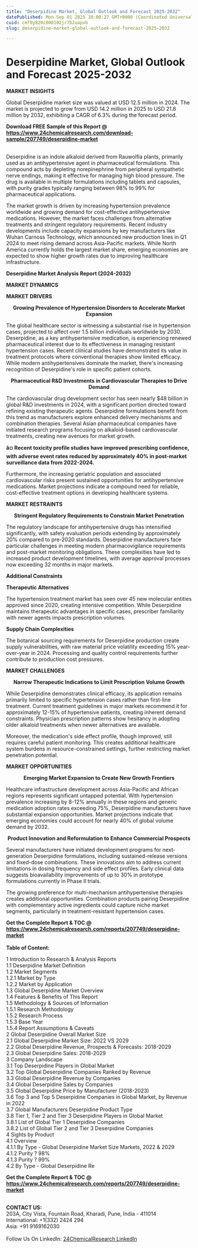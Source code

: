 ```yaml
---
title: "Deserpidine Market, Global Outlook and Forecast 2025-2032"
datePublished: Mon Sep 01 2025 10:00:27 GMT+0000 (Coordinated Universal Time)
cuid: cmf0y820c000102jr7b2uapxb
slug: deserpidine-market-global-outlook-and-forecast-2025-2032

---
```


# Deserpidine Market, Global Outlook and Forecast 2025-2032

<p><strong>MARKET INSIGHTS</strong></p><p>
</p><p>Global Deserpidine market size was valued at USD 12.5 million in 2024. The market is projected to grow from USD 14.2 million in 2025 to USD 21.8 million by 2032, exhibiting a CAGR of 6.3% during the forecast period.</p><div><b>Download FREE Sample of this Report @ 
            <a href="https://www.24chemicalresearch.com/download-sample/207749/deserpidine-market">
            https://www.24chemicalresearch.com/download-sample/207749/deserpidine-market</a></b></div><br><p>
</p><p>Deserpidine is an indole alkaloid derived from Rauwolfia plants, primarily used as an antihypertensive agent in pharmaceutical formulations. This compound acts by depleting norepinephrine from peripheral sympathetic nerve endings, making it effective for managing high blood pressure. The drug is available in multiple formulations including tablets and capsules, with purity grades typically ranging between 98% to 99% for pharmaceutical applications.</p><p>
</p><p>The market growth is driven by increasing hypertension prevalence worldwide and growing demand for cost-effective antihypertensive medications. However, the market faces challenges from alternative treatments and stringent regulatory requirements. Recent industry developments include capacity expansions by key manufacturers like Wuhan Carnoss Technology, which announced new production lines in Q1 2024 to meet rising demand across Asia-Pacific markets. While North America currently holds the largest market share, emerging economies are expected to show higher growth rates due to improving healthcare infrastructure.</p><p>
<strong>Deserpidine Market Analysis Report (2024-2032)</strong></p><p>
<strong>MARKET DYNAMICS</strong></p><p>
<strong>MARKET DRIVERS</strong></p><p>
</p><p style="text-align:center"><strong>Growing Prevalence of Hypertension Disorders to Accelerate Market Expansion</strong></p><p>
</p><p>The global healthcare sector is witnessing a substantial rise in hypertension cases, projected to affect over 1.5 billion individuals worldwide by 2030. Deserpidine, as a key antihypertensive medication, is experiencing renewed pharmaceutical interest due to its effectiveness in managing resistant hypertension cases. Recent clinical studies have demonstrated its value in treatment protocols where conventional therapies show limited efficacy. While modern antihypertensives dominate the market, there's increasing recognition of Deserpidine's role in specific patient cohorts.</p><p>
</p><p style="text-align:center"><strong>Pharmaceutical R&amp;D Investments in Cardiovascular Therapies to Drive Demand</strong></p><p>
</p><p>The cardiovascular drug development sector has seen nearly $48 billion in global R&amp;D investments in 2024, with a significant portion directed toward refining existing therapeutic agents. Deserpidine formulations benefit from this trend as manufacturers explore enhanced delivery mechanisms and combination therapies. Several Asian pharmaceutical companies have initiated research programs focusing on alkaloid-based cardiovascular treatments, creating new avenues for market growth.</p><p>

</p><p><strong>â¤ Recent toxicity profile studies have improved prescribing confidence, with adverse event rates reduced by approximately 40% in post-market surveillance data from 2022-2024.</strong></p><p>
</p><p>Furthermore, the increasing geriatric population and associated cardiovascular risks present sustained opportunities for antihypertensive medications. Market projections indicate a compound need for reliable, cost-effective treatment options in developing healthcare systems.</p><p>
<strong>MARKET RESTRAINTS</strong></p><p>
</p><p style="text-align:center"><strong>Stringent Regulatory Requirements to Constrain Market Penetration</strong></p><p>
</p><p>The regulatory landscape for antihypertensive drugs has intensified significantly, with safety evaluation periods extending by approximately 20% compared to pre-2020 standards. Deserpidine manufacturers face particular challenges in meeting modern pharmacovigilance requirements and post-market monitoring obligations. These complexities have led to increased product development timelines, with average approval processes now exceeding 32 months in major markets.</p><p>
</p><p><strong>Additional Constraints</strong></p><p>
</p><p><strong>Therapeutic Alternatives</strong></p><p>
The hypertension treatment market has seen over 45 new molecular entities approved since 2020, creating intensive competition. While Deserpidine maintains therapeutic advantages in specific cases, prescriber familiarity with newer agents impacts prescription volumes.</p><p>
</p><p><strong>Supply Chain Complexities</strong></p><p>
The botanical sourcing requirements for Deserpidine production create supply vulnerabilities, with raw material price volatility exceeding 15% year-over-year in 2024. Processing and quality control requirements further contribute to production cost pressures.</p><p>
<strong>MARKET CHALLENGES</strong></p><p>
</p><p style="text-align:center"><strong>Narrow Therapeutic Indications to Limit Prescription Volume Growth</strong></p><p>
</p><p>While Deserpidine demonstrates clinical efficacy, its application remains primarily limited to specific hypertension cases rather than first-line treatment. Current treatment guidelines in major markets recommend it for approximately 12-15% of hypertensive patients, creating inherent demand constraints. Physician prescription patterns show hesitancy in adopting older alkaloid treatments when newer alternatives are available.</p><p>
</p><p>Moreover, the medication's side effect profile, though improved, still requires careful patient monitoring. This creates additional healthcare system burdens in resource-constrained settings, further restricting market penetration potential.</p><p>
<strong>MARKET OPPORTUNITIES</strong></p><p>
</p><p style="text-align:center"><strong>Emerging Market Expansion to Create New Growth Frontiers</strong></p><p>
</p><p>Healthcare infrastructure development across Asia-Pacific and African regions represents significant untapped potential. With hypertension prevalence increasing by 8-12% annually in these regions and generic medication adoption rates exceeding 75%, Deserpidine manufacturers have substantial expansion opportunities. Market projections indicate that emerging economies could account for nearly 40% of global volume demand by 2032.</p><p>
</p><p style="text-align:center"><strong>Product Innovation and Reformulation to Enhance Commercial Prospects</strong></p><p>
</p><p>Several manufacturers have initiated development programs for next-generation Deserpidine formulations, including sustained-release versions and fixed-dose combinations. These innovations aim to address current limitations in dosing frequency and side effect profiles. Early clinical data suggests bioavailability improvements of up to 30% in prototype formulations currently in Phase II trials.</p><p>
</p><p>The growing preference for multi-mechanism antihypertensive therapies creates additional opportunities. Combination products pairing Deserpidine with complementary active ingredients could capture niche market segments, particularly in treatment-resistant hypertension cases.</p><p>
</p>

<div><b>Get the Complete Report & TOC @ 
            <a href="https://www.24chemicalresearch.com/reports/207749/deserpidine-market">
            https://www.24chemicalresearch.com/reports/207749/deserpidine-market</a></b></div><br>
            <b>Table of Content:</b><p>1 Introduction to Research & Analysis Reports<br />
    1.1 Deserpidine Market Definition<br />
    1.2 Market Segments<br />
        1.2.1 Market by Type<br />
        1.2.2 Market by Application<br />
    1.3 Global Deserpidine Market Overview<br />
    1.4 Features & Benefits of This Report<br />
    1.5 Methodology & Sources of Information<br />
        1.5.1 Research Methodology<br />
        1.5.2 Research Process<br />
        1.5.3 Base Year<br />
        1.5.4 Report Assumptions & Caveats<br />
2 Global Deserpidine Overall Market Size<br />
    2.1 Global Deserpidine Market Size: 2022 VS 2029<br />
    2.2 Global Deserpidine Revenue, Prospects & Forecasts: 2018-2029<br />
    2.3 Global Deserpidine Sales: 2018-2029<br />
3 Company Landscape<br />
    3.1 Top Deserpidine Players in Global Market<br />
    3.2 Top Global Deserpidine Companies Ranked by Revenue<br />
    3.3 Global Deserpidine Revenue by Companies<br />
    3.4 Global Deserpidine Sales by Companies<br />
    3.5 Global Deserpidine Price by Manufacturer (2018-2023)<br />
    3.6 Top 3 and Top 5 Deserpidine Companies in Global Market, by Revenue in 2022<br />
    3.7 Global Manufacturers Deserpidine Product Type<br />
    3.8 Tier 1, Tier 2 and Tier 3 Deserpidine Players in Global Market<br />
        3.8.1 List of Global Tier 1 Deserpidine Companies<br />
        3.8.2 List of Global Tier 2 and Tier 3 Deserpidine Companies<br />
4 Sights by Product<br />
    4.1 Overview<br />
        4.1.1 By Type - Global Deserpidine Market Size Markets, 2022 & 2029<br />
        4.1.2 Purity ? 98%<br />
        4.1.3 Purity ? 99%<br />
    4.2 By Type - Global Deserpidine Re</p>

<div><b>Get the Complete Report & TOC @ 
            <a href="https://www.24chemicalresearch.com/reports/207749/deserpidine-market">
            https://www.24chemicalresearch.com/reports/207749/deserpidine-market</a></b></div><br>

<b>CONTACT US:</b><br>
            203A, City Vista, Fountain Road, Kharadi, Pune, India - 411014<br>
            International: +1(332) 2424 294<br>
            Asia: +91 9169162030 <br><br>
            Follow Us On LinkedIn: <a href="https://www.linkedin.com/company/24chemicalresearch/">24ChemicalResearch LinkedIn</a>